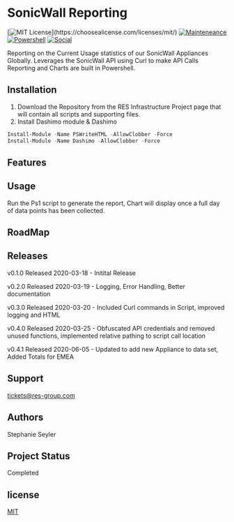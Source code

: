 # SonicWall Reporting
[![MIT License](https://img.shields.io/apm/l/atomic-design-ui.svg?)](https://choosealicense.com/licenses/mit/)
[![Mainteneance](https://img.shields.io/maintenance/yes/2021?style=plastic)]()
[![Powershell](https://img.shields.io/badge/Powershell-v%205.1-orange)](https://www.microsoft.com/en-us/download/details.aspx?id=54616)
[![Social](https://img.shields.io/twitter/follow/StephSeyler?style=social)](https://img.shields.io/twitter/follow/StephSeyler?style=social)

Reporting on the Current Usage statistics of our SonicWall Appliances Globally.
Leverages the SonicWall API using Curl to make API Calls
Reporting and Charts are built in Powershell.

## Installation

1. Download the Repository from the RES Infrastructure Project page that will contain all scripts and supporting files.
2. Install Dashimo module & Dashimo
```Powershell
Install-Module -Name PSWriteHTML -AllowClobber -Force
Install-Module -Name Dashimo -AllowClobber -Force
```

## Features

## Usage
Run the Ps1 script to generate the report, Chart will display once a full day of data points has been collected.

## RoadMap

## Releases
v0.1.0 Released 2020-03-18 - Initital Release 

v0.2.0 Released 2020-03-19 - Logging, Error Handling, Better documentation

v0.3.0 Released 2020-03-20 - Included Curl commands in Script, improved logging and HTML

v0.4.0 Released 2020-03-25 - Obfuscated API credentials and removed unused functions, implemented relative pathing to script call location

v0.4.1 Released 2020-06-05 - Updated to add new Appliance to data set, Added Totals for EMEA 

## Support

tickets@res-group.com

## Authors
Stephanie Seyler 

## Project Status
Completed

## license 
[MIT](https://choosealicense.com/licenses/mit/)